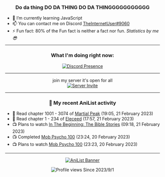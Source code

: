 <div align="center">

### Do da thing DO DA THING DO DA THINGGGGGGGGGGG
</div>

- 🌱 I’m currently learning JavaScript
- 📫 You can contact me on Discord [TheInternetUser#9060](https://discord.com/users/534117072796385300)
- ⚡ Fun fact: 80% of the Fun fact is neither a fact nor fun. _Statistics by me 😎_
<hr>

<div align="center">

### What I'm doing right now:
[![Discord Presence](https://lanyard.cnrad.dev/api/534117072796385300)](https://discord.com/users/534117072796385300)
<hr>

join my server it's open for all <br>
[![Server Invite](https://invidget.switchblade.xyz/bfYgVHxrSs)](https://discord.gg/bfYgVHxrSs)

<hr>
  
### 🌸 My recent AniList activity

</div>

<!-- ANILIST_ACTIVITY:start -->

-   📖 Read chapter 1001 - 3074 of [Martial Peak](https://anilist.co/manga/104494) (19:05, 21 February 2023)
-   📖 Read chapter 1 - 234 of [Eleceed](https://anilist.co/manga/106929) (17:57, 21 February 2023)
-   📺 Plans to watch [In The Beginning: The Bible Stories](https://anilist.co/anime/2282) (09:18, 21 February 2023)
-   📺 Completed [Mob Psycho 100](https://anilist.co/anime/21507) (23:24, 20 February 2023)
-   📺 Plans to watch [Mob Psycho 100](https://anilist.co/anime/21507) (23:23, 20 February 2023)

<!-- ANILIST_ACTIVITY:end -->
<hr>

<div align="center">

[![AniList Banner](https://img.anili.st/User/929966)](https://anilist.co/user/TheInternetUser)

![Profile views](https://gpvc.arturio.dev/TheInternetUse7) Since 2023/9/1

</div>
